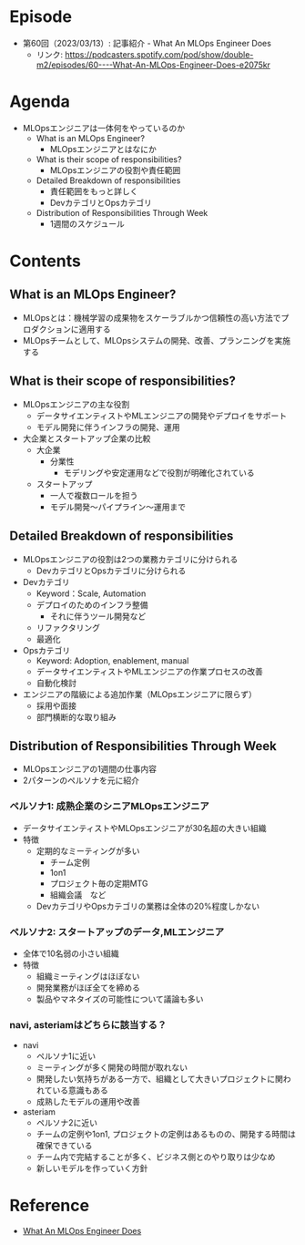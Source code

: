 # Episode
- 第60回（2023/03/13）: 記事紹介 - What An MLOps Engineer Does
    - リンク: https://podcasters.spotify.com/pod/show/double-m2/episodes/60----What-An-MLOps-Engineer-Does-e2075kr

# Agenda
- MLOpsエンジニアは一体何をやっているのか
    - What is an MLOps Engineer?
        - MLOpsエンジニアとはなにか
    - What is their scope of responsibilities?
        - MLOpsエンジニアの役割や責任範囲
    - Detailed Breakdown of responsibilities
        - 責任範囲をもっと詳しく
        - DevカテゴリとOpsカテゴリ
    - Distribution of Responsibilities Through Week
        - 1週間のスケジュール

# Contents

## What is an MLOps Engineer?
- MLOpsとは：機械学習の成果物をスケーラブルかつ信頼性の高い方法でプロダクションに適用する
- MLOpsチームとして、MLOpsシステムの開発、改善、プランニングを実施する

## What is their scope of responsibilities?
- MLOpsエンジニアの主な役割
    - データサイエンティストやMLエンジニアの開発やデプロイをサポート
    - モデル開発に伴うインフラの開発、運用
- 大企業とスタートアップ企業の比較
    - 大企業
        - 分業性
            - モデリングや安定運用などで役割が明確化されている
    - スタートアップ
        - 一人で複数ロールを担う
        - モデル開発～パイプライン～運用まで

## Detailed Breakdown of responsibilities
- MLOpsエンジニアの役割は2つの業務カテゴリに分けられる
    - DevカテゴリとOpsカテゴリに分けられる
- Devカテゴリ
    - Keyword：Scale, Automation
    - デプロイのためのインフラ整備
        - それに伴うツール開発など
    - リファクタリング
    - 最適化
- Opsカテゴリ
    - Keyword: Adoption, enablement, manual
    - データサイエンティストやMLエンジニアの作業プロセスの改善
    - 自動化検討
- エンジニアの階級による追加作業（MLOpsエンジニアに限らず）
    - 採用や面接
    - 部門横断的な取り組み

## Distribution of Responsibilities Through Week
- MLOpsエンジニアの1週間の仕事内容
- 2パターンのペルソナを元に紹介

### ペルソナ1: 成熟企業のシニアMLOpsエンジニア
- データサイエンティストやMLOpsエンジニアが30名超の大きい組織
- 特徴
    - 定期的なミーティングが多い
        - チーム定例
        - 1on1
        - プロジェクト毎の定期MTG
        - 組織会議　など
    - DevカテゴリやOpsカテゴリの業務は全体の20%程度しかない

### ペルソナ2: スタートアップのデータ,MLエンジニア
- 全体で10名弱の小さい組織
- 特徴
    - 組織ミーティングはほぼない
    - 開発業務がほぼ全てを締める
    - 製品やマネタイズの可能性について議論も多い

### navi, asteriamはどちらに該当する？

- navi
    - ペルソナ1に近い
    - ミーティングが多く開発の時間が取れない
    - 開発したい気持ちがある一方で、組織として大きいプロジェクトに関われている意識もある
    - 成熟したモデルの運用や改善
- asteriam
    - ペルソナ2に近い
    - チームの定例や1on1, プロジェクトの定例はあるものの、開発する時間は確保できている
    - チーム内で完結することが多く、ビジネス側とのやり取りは少なめ
    - 新しいモデルを作っていく方針

# Reference
- [What An MLOps Engineer Does](https://mikiko.hashnode.dev/what-an-mlops-engineer-does#heading-engineer-sentiment-to-sht-ops-work-or-manual-sht)
